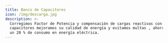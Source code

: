 ```yaml
---
title: Banco de Capacitores
icon: /img/descarga.jpg
description: >-
  Corregimos Factor de Potencia y compensación de cargas reactivas con banco de
  capacitores mejoramos su calidad de energía y evitamos multas , ahorre hasta
  un 20 % de consumo en energía eléctrica.
---
```



